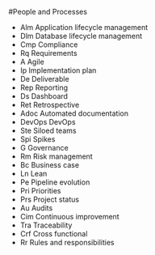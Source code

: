 #People and Processes

- Alm	Application lifecycle management
- Dlm	Database lifecycle management
- Cmp	Compliance
- Rq	Requirements
- A	Agile
- Ip	Implementation plan
- De	Deliverable
- Rep	Reporting
- Ds	Dashboard
- Ret	Retrospective
- Adoc	Automated documentation
- DevOps	DevOps
- Ste	Siloed teams
- Spi	Spikes
- G	Governance
- Rm	Risk management
- Bc	Business case
- Ln	Lean
- Pe	Pipeline evolution
- Pri	Priorities
- Prs	Project status
- Au	Audits
- Cim	Continuous improvement
- Tra	Traceability
- Crf	Cross functional
- Rr	Rules and responsibilities